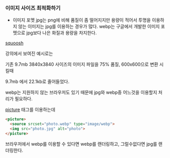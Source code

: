 ### 이미지 사이즈 최적화하기

- 이미지 포멧
jpg는 png에 비해 품질이 좀 떨어지지만 용량이 적어서 투명을 이용하지 않는 이미지는 jpg를 이용하는 경우가 많다.
webp는 구글에서 개발한 이미지 포멧으로 jpg보다 나은 화질과 용량을 차지한다.

[squoosh](https://squoosh.app/)

강의에서 보여진 예시로는

기존 9.7mb 3840x3840 사이즈의 이미지 파일을 75% 품질, 600x600으로 변환 시킬때

9.7mb 에서 22.1kb로 줄어들었다.

webp는 지원하지 않는 브라우저도 있기 때문에 jpg와 webp중 어느것을 이용할지 처리가 필요하다.

[picture](https://developer.mozilla.org/en-US/docs/Web/HTML/Element/picture) 태그를 이용하는데

```html
<picture>
  <source srcset="photo.webp" type="image/webp">
  <img src="photo.jpg" alt="photo">
</picture>
```

브라우저에서 webp를 이용할 수 있다면 webp를 랜더링하고, 그럴수없다면 jpg를 랜더링한다.